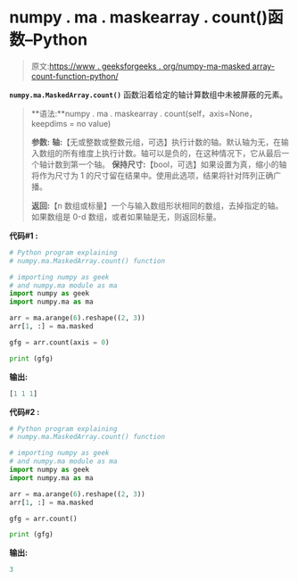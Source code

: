 # numpy . ma . maskearray . count()函数–Python

> 原文:[https://www . geeksforgeeks . org/numpy-ma-masked array-count-function-python/](https://www.geeksforgeeks.org/numpy-ma-maskedarray-count-function-python/)

**`numpy.ma.MaskedArray.count()`** 函数沿着给定的轴计算数组中未被屏蔽的元素。

> **语法:**numpy . ma . maskearray . count(self，axis=None，keepdims = no value)
> 
> **参数:**
> **轴:**【无或整数或整数元组，可选】执行计数的轴。默认轴为无，在输入数组的所有维度上执行计数。轴可以是负的，在这种情况下，它从最后一个轴计数到第一个轴。
> **保持尺寸:**【bool，可选】如果设置为真，缩小的轴将作为尺寸为 1 的尺寸留在结果中。使用此选项，结果将针对阵列正确广播。
> 
> **返回:**【n 数组或标量】一个与输入数组形状相同的数组，去掉指定的轴。如果数组是 0-d 数组，或者如果轴是无，则返回标量。

**代码#1 :**

```py
# Python program explaining
# numpy.ma.MaskedArray.count() function

# importing numpy as geek   
# and numpy.ma module as ma  
import numpy as geek  
import numpy.ma as ma

arr = ma.arange(6).reshape((2, 3))
arr[1, :] = ma.masked

gfg = arr.count(axis = 0)

print (gfg)
```

**输出:**

```py
[1 1 1]

```

**代码#2 :**

```py
# Python program explaining
# numpy.ma.MaskedArray.count() function

# importing numpy as geek   
# and numpy.ma module as ma  
import numpy as geek  
import numpy.ma as ma

arr = ma.arange(6).reshape((2, 3))
arr[1, :] = ma.masked

gfg = arr.count()

print (gfg)
```

**输出:**

```py
3

```